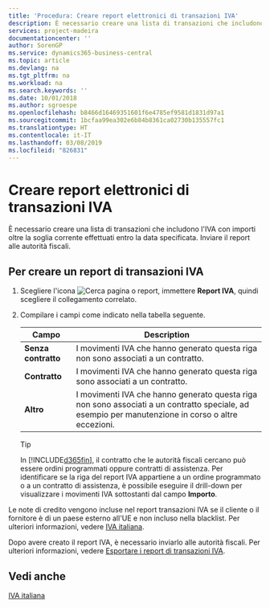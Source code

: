 ```yaml
---
title: 'Procedura: Creare report elettronici di transazioni IVA'
description: È necessario creare una lista di transazioni che includono l'IVA con importi oltre la soglia corrente effettuati entro la data specificata. Inviare il report alle autorità fiscali.
services: project-madeira
documentationcenter: ''
author: SorenGP
ms.service: dynamics365-business-central
ms.topic: article
ms.devlang: na
ms.tgt_pltfrm: na
ms.workload: na
ms.search.keywords: ''
ms.date: 10/01/2018
ms.author: sgroespe
ms.openlocfilehash: b8466d16469351601f6e4785ef9581d1831d97a1
ms.sourcegitcommit: 1bcfaa99ea302e6b84b8361ca02730b135557fc1
ms.translationtype: HT
ms.contentlocale: it-IT
ms.lasthandoff: 03/08/2019
ms.locfileid: "826831"
---
```

# <a name="create-electronic-vat-transactions-reports"></a>Creare report elettronici di transazioni IVA
È necessario creare una lista di transazioni che includono l'IVA con importi oltre la soglia corrente effettuati entro la data specificata. Inviare il report alle autorità fiscali.  

## <a name="to-create-a-vat-transactions-report"></a>Per creare un report di transazioni IVA  

1.  Scegliere l'icona ![Cerca pagina o report](../../media/ui-search/search_small.png "icona Cerca pagina o report"), immettere **Report IVA**, quindi scegliere il collegamento correlato.  
2.  Compilare i campi come indicato nella tabella seguente.  

    |Campo|Description|  
    |-------------------------------------|---------------------------------------|  
    |**Senza contratto**|I movimenti IVA che hanno generato questa riga non sono associati a un contratto.|  
    |**Contratto**|I movimenti IVA che hanno generato questa riga sono associati a un contratto.|  
    |**Altro**|I movimenti IVA che hanno generato questa riga non sono associati a un contratto speciale, ad esempio per manutenzione in corso o altre eccezioni.|  

    > [!TIP]  
    >  In [!INCLUDE[d365fin](../../includes/d365fin_md.md)], il contratto che le autorità fiscali cercano può essere ordini programmati oppure contratti di assistenza. Per identificare se la riga del report IVA appartiene a un ordine programmato o a un contratto di assistenza, è possibile eseguire il drill-down per visualizzare i movimenti IVA sottostanti dal campo **Importo**.  

Le note di credito vengono incluse nel report transazioni IVA se il cliente o il fornitore è di un paese esterno all'UE e non incluso nella blacklist. Per ulteriori informazioni, vedere [IVA italiana](italian-vat.md).  

Dopo avere creato il report IVA, è necessario inviarlo alle autorità fiscali. Per ulteriori informazioni, vedere [Esportare i report di transazioni IVA](how-to-export-vat-transactions-reports.md).  

## <a name="see-also"></a>Vedi anche  
 [IVA italiana](italian-vat.md)
